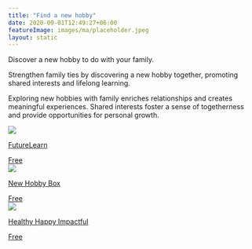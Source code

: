 ```yaml
---
title: "Find a new hobby"
date: 2020-09-01T12:49:27+06:00
featureImage: images/ma/placeholder.jpeg
layout: static
---
```


Discover a new hobby to do with your family.

Strengthen family ties by discovering a new hobby together, promoting shared interests and lifelong learning.

Exploring new hobbies with family enriches relationships and creates meaningful experiences. Shared interests foster a sense of togetherness and provide opportunities for personal growth.

<a class="ma-link" href="https://www.futurelearn.com/info/blog/find-a-new-hobby-lockdown"><div class="ma-card ma-card-Community"><div class="ma-icon"><img src ="/images/Icon-check - community - opacity.svg"/></div><div class="ma-name"><p>FutureLearn</p></div><div class="ma-paid-text"><span>Free</span></div></div></a><a class="ma-link" href="https://newhobbybox.com/family-hobbies-importance/"><div class="ma-card ma-card-Community"><div class="ma-icon"><img src ="/images/Icon-check - community - opacity.svg"/></div><div class="ma-name"><p>New Hobby Box</p></div><div class="ma-paid-text"><span>Free</span></div></div></a><a class="ma-link" href="https://healthyhappyimpactful.com/hobbies-for-families/"><div class="ma-card ma-card-Community"><div class="ma-icon"><img src ="/images/Icon-check - community - opacity.svg"/></div><div class="ma-name"><p>Healthy Happy Impactful</p></div><div class="ma-paid-text"><span>Free</span></div></div></a>  

<br/><br/>






